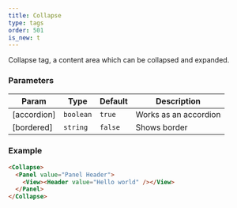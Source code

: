 ```yaml
---
title: Collapse
type: tags
order: 501
is_new: t
---
```


Collapse tag, a content area which can be collapsed and expanded.

### Parameters

| Param | Type | Default | Description |
| --- | --- | --- | --- |
| [accordion] | <code>boolean</code> | <code>true</code> | Works as an accordion |
| [bordered] | <code>string</code> | <code>false</code> | Shows border |

### Example
```html
<Collapse>
  <Panel value="Panel Header">
    <View><Header value="Hello world" /></View>
  </Panel>
</Collapse>
```
